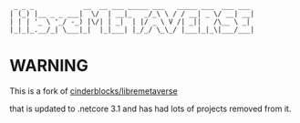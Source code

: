 ```
 _ _ _            __  __ ___ _____ ___   _____ ___  ___ ___
| (_) |__ _ _ ___|  \/  | __|_   _/_\ \ / / __| _ \/ __| __|
| | | '_ \ '_/ -_) |\/| | _|  | |/ _ \ V /| _||   /\__ \ _|
|_|_|_.__/_| \___|_|  |_|___| |_/_/ \_\_/ |___|_|_\|___/___|
```
WARNING
===============================================================================
This is a fork of [cinderblocks/libremetaverse](https://github.com/cinderblocks/libremetaverse)

that is updated to .netcore 3.1 and has had lots of projects removed from it.
